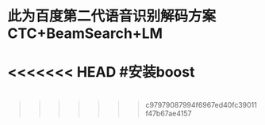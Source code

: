 此为百度第二代语音识别解码方案 CTC+BeamSearch+LM
===============================================
<<<<<<< HEAD
#安装boost
=======
#
>>>>>>> c97979087994f6967ed40fc39011f47b67ae4157
